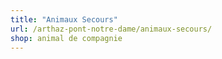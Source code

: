 ```yaml
---
title: "Animaux Secours"
url: /arthaz-pont-notre-dame/animaux-secours/
shop: animal de compagnie
---
```

